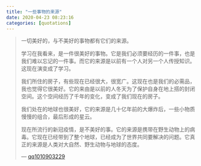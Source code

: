 ```yaml
---
title: "一些事物的来源"
date: 2020-04-23 08:23:16
categories: [quotations]
---
```


<!-- more -->

> 一切美好的，与不美好的事物都有它们的来源。
>
> 学习在我看来，是一件很美好的事物。它是我们必须要经历的一件事，也是我们难以忘记的一件事。而它的来源是以前有一个人对另一个人传授知识。这现在演变成了学习。
>
> 我们所住的房子，有些现在已经很大，很宽广。这现在也是我们的必需品，我也觉得它很美好。它的来由是以前的人冬天为了保护自身在地上搭的封闭空间。这个空间经历了千年的变化，变成了我们现在的房子。
>
> 我们处在的地球也很美好，它的来源是几十亿年前的大爆炸后，一些小物质慢慢的组合，最后形成的星云。
>
> 现在所流行的新冠疫情，是不美好的事。它的来源是携带在野生动物上的病毒。它现在已经带到了整个地球，已经成为了世界共同要解决的问题。它真正的来源是人类对大自然、野生动物与地球的态度。
>
> — [qq1010903229]

[qq1010903229]: https://www.luogu.com.cn/user/48737

